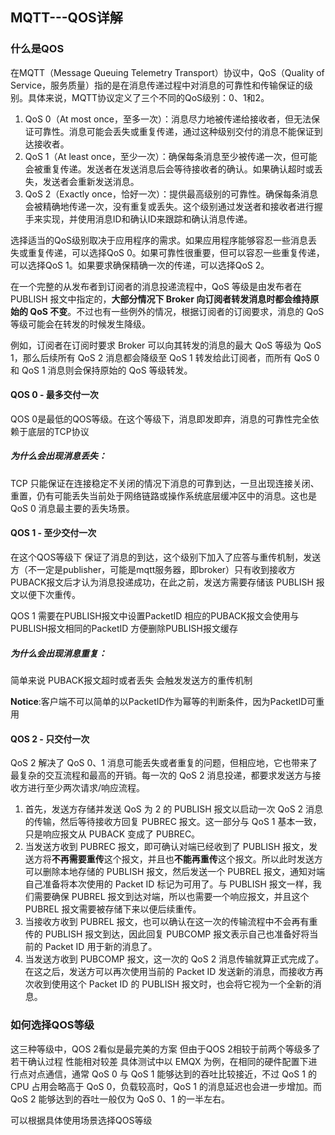 ## MQTT---QOS详解

### 什么是QOS

在MQTT（Message Queuing Telemetry Transport）协议中，QoS（Quality of Service，服务质量）指的是在消息传递过程中对消息的可靠性和传输保证的级别。具体来说，MQTT协议定义了三个不同的QoS级别：0、1和2。

1. QoS 0（At most once，至多一次）：消息尽力地被传递给接收者，但无法保证可靠性。消息可能会丢失或重复传递，通过这种级别交付的消息不能保证到达接收者。
2. QoS 1（At least once，至少一次）：确保每条消息至少被传递一次，但可能会被重复传递。发送者在发送消息后会等待接收者的确认。如果确认超时或丢失，发送者会重新发送消息。
3. QoS 2（Exactly once，恰好一次）：提供最高级别的可靠性。确保每条消息会被精确地传递一次，没有重复或丢失。这个级别通过发送者和接收者进行握手来实现，并使用消息ID和确认ID来跟踪和确认消息传递。

选择适当的QoS级别取决于应用程序的需求。如果应用程序能够容忍一些消息丢失或重复传递，可以选择QoS 0。如果可靠性很重要，但可以容忍一些重复传递，可以选择QoS 1。如果要求确保精确一次的传递，可以选择QoS 2。

在一个完整的从发布者到订阅者的消息投递流程中，QoS 等级是由发布者在 PUBLISH 报文中指定的，**大部分情况下 Broker 向订阅者转发消息时都会维持原始的 QoS 不变**。不过也有一些例外的情况，根据订阅者的订阅要求，消息的 QoS 等级可能会在转发的时候发生降级。

例如，订阅者在订阅时要求 Broker 可以向其转发的消息的最大 QoS 等级为 QoS 1，那么后续所有 QoS 2 消息都会降级至 QoS 1 转发给此订阅者，而所有 QoS 0 和 QoS 1 消息则会保持原始的 QoS 等级转发。



#### QOS 0 - 最多交付一次

QOS 0是最低的QOS等级。在这个等级下，消息即发即弃，消息的可靠性完全依赖于底层的TCP协议

##### 为什么会出现消息丢失：

TCP 只能保证在连接稳定不关闭的情况下消息的可靠到达，一旦出现连接关闭、重置，仍有可能丢失当前处于网络链路或操作系统底层缓冲区中的消息。这也是 QoS 0 消息最主要的丢失场景。



#### QOS 1 - 至少交付一次

在这个QOS等级下 保证了消息的到达，这个级别下加入了应答与重传机制，发送方（不一定是publisher，可能是mqtt服务器，即broker）只有收到接收方PUBACK报文后才认为消息投递成功，在此之前，发送方需要存储该 PUBLISH 报文以便下次重传。

QOS 1 需要在PUBLISH报文中设置PacketID 相应的PUBACK报文会使用与PUBLISH报文相同的PacketID 方便删除PUBLISH报文缓存

##### 为什么会出现消息重复：

简单来说  PUBACK报文超时或者丢失 会触发发送方的重传机制

**Notice**:客户端不可以简单的以PacketID作为幂等的判断条件，因为PacketID可重用



#### QOS 2 - 只交付一次

QoS 2 解决了 QoS 0、1 消息可能丢失或者重复的问题，但相应地，它也带来了最复杂的交互流程和最高的开销。每一次的 QoS 2 消息投递，都要求发送方与接收方进行至少两次请求/响应流程。

1. 首先，发送方存储并发送 QoS 为 2 的 PUBLISH 报文以启动一次 QoS 2 消息的传输，然后等待接收方回复 PUBREC 报文。这一部分与 QoS 1 基本一致，只是响应报文从 PUBACK 变成了 PUBREC。
2. 当发送方收到 PUBREC 报文，即可确认对端已经收到了 PUBLISH 报文，发送方将**不再需要重传**这个报文，并且也**不能再重传**这个报文。所以此时发送方可以删除本地存储的 PUBLISH 报文，然后发送一个 PUBREL 报文，通知对端自己准备将本次使用的 Packet ID 标记为可用了。与 PUBLISH 报文一样，我们需要确保 PUBREL 报文到达对端，所以也需要一个响应报文，并且这个 PUBREL 报文需要被存储下来以便后续重传。
3. 当接收方收到 PUBREL 报文，也可以确认在这一次的传输流程中不会再有重传的 PUBLISH 报文到达，因此回复 PUBCOMP 报文表示自己也准备好将当前的 Packet ID 用于新的消息了。
4. 当发送方收到 PUBCOMP 报文，这一次的 QoS 2 消息传输就算正式完成了。在这之后，发送方可以再次使用当前的 Packet ID 发送新的消息，而接收方再次收到使用这个 Packet ID 的 PUBLISH 报文时，也会将它视为一个全新的消息。



### 如何选择QOS等级

这三种等级中，QOS 2看似是最完美的方案 但由于QOS 2相较于前两个等级多了若干确认过程 性能相对较差 具体测试中以 EMQX 为例，在相同的硬件配置下进行点对点通信，通常 QoS 0 与 QoS 1 能够达到的吞吐比较接近，不过 QoS 1 的 CPU 占用会略高于 QoS 0，负载较高时，QoS 1 的消息延迟也会进一步增加。而 QoS 2 能够达到的吞吐一般仅为 QoS 0、1 的一半左右。 

可以根据具体使用场景选择QOS等级